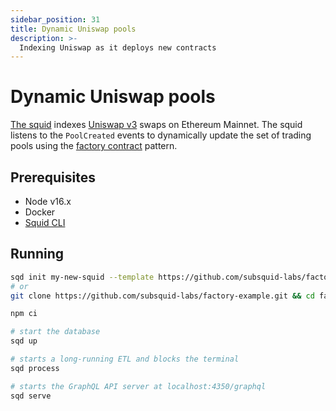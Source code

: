 ```yaml
---
sidebar_position: 31
title: Dynamic Uniswap pools
description: >-
  Indexing Uniswap as it deploys new contracts
---
```


# Dynamic Uniswap pools

[The squid](https://github.com/subsquid-labs/factory-example) indexes [Uniswap v3](https://etherscan.io/address/0x1f98431c8ad98523631ae4a59f267346ea31f984) swaps on Ethereum Mainnet. The squid listens to the `PoolCreated` events to dynamically update the set of trading pools using the [factory contract](/evm-indexing/factory-contracts/) pattern.

## Prerequisites

- Node v16.x
- Docker
- [Squid CLI](/squid-cli)

## Running 

```bash
sqd init my-new-squid --template https://github.com/subsquid-labs/factory-example && cd my-new-squid
# or
git clone https://github.com/subsquid-labs/factory-example.git && cd factory-example

npm ci

# start the database
sqd up

# starts a long-running ETL and blocks the terminal
sqd process

# starts the GraphQL API server at localhost:4350/graphql
sqd serve
```

